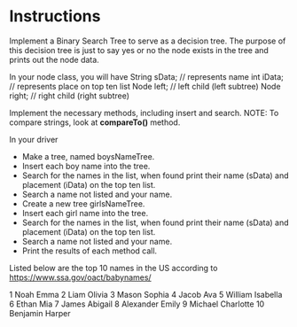 # Instructions

Implement a Binary Search Tree to serve as a decision tree. The purpose 
of this decision tree is just to say yes or no the node exists in the 
tree and prints out the node data.


In your node class, you will have 
String sData; // represents name 
int iData;    // represents place on top ten list 
Node left;    // left child (left subtree)
Node right;   // right child (right subtree)

Implement the necessary methods, including insert and search.
NOTE: To compare strings, look at **compareTo()** method. 

In your driver

- Make a tree, named boysNameTree.
- Insert each boy name into the tree.
- Search for the names in the list, when found print their name (sData) and placement (iData) on the top ten list.
- Search a name not listed and your name.
- Create a new tree girlsNameTree.
- Insert each girl name into the tree.
- Search for the names in the list, when found print their name (sData) and placement (iData) on the top ten list.
- Search a name not listed and your name.
- Print the results of each method call.


Listed below are the top 10 names in the US according to 
https://www.ssa.gov/oact/babynames/

1	Noah		Emma
2	Liam		Olivia
3	Mason		Sophia
4	Jacob		Ava
5	William		Isabella
6	Ethan		Mia
7	James		Abigail
8	Alexander	Emily
9	Michael		Charlotte
10	Benjamin	Harper
